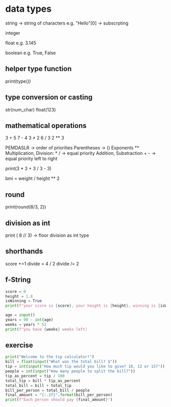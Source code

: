 # data types

string -> string of characters
e.g. "Hello"[0] -> subscrpting

integer

float
e.g. 3.145

boolean
e.g. True, False


## helper type function

print(type(<var>))

## type conversion or casting

str(num_char)
float(123)

## mathematical operations

3 + 5
7 - 4
3 * 2
6 / 3
2 ** 3

PEMDASLR -> order of priorities
Parentheses -> ()
Exponents **
Multiplication, Division: * / -> equal priority
Addition, Substraction + - -> equal priority
left to right

print(3 * 3 + 3 / 3 - 3)

bmi = weight / height ** 2

## round

print(round(8/3, 2))

## division as int

print ( 8 // 3) -> floor division as int type

## shorthands

score +=1
divide = 4 / 2
divide /= 2

## f-String

```python
score = 0
height = 1.8
isWinning = True
print(f"your score is {score}, your height is {height}, winning is {isWinning}")
```

```python
age = input()
years = 90 - int(age)
weeks = years * 52
print(f"you have {weeks} weeks left)
```

## exercise

```python
print("Welcome to the tip calculator!")
bill = float(input("What was the total bill? $"))
tip = int(input("How much tip would you like to give? 10, 12 or 15?"))
people = int(input("How many people to split the bill?"))
tip_as_percent = tip / 100
total_tip = bill * tip_as_percent
total_bill = bill + total_tip
bill_per_person = total_bill / people
final_amount = "{:.2f}".format(bill_per_person)
print(f"Each person should pay {final_amount}")
```
